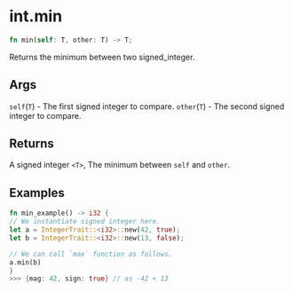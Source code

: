 # int.min

```rust
fn min(self: T, other: T) -> T;
```

Returns the minimum between two signed\_integer.

## Args

`self`(`T`) - The first signed integer to compare.
`other`(`T`) - The second signed integer to compare.

## Returns

A signed integer `<T>`, The minimum between `self` and `other`.

## Examples


```rust
fn min_example() -> i32 {
// We instantiate signed integer here.
let a = IntegerTrait::<i32>::new(42, true);
let b = IntegerTrait::<i32>::new(13, false);

// We can call `max` function as follows.
a.min(b)
}
>>> {mag: 42, sign: true} // as -42 < 13
```

